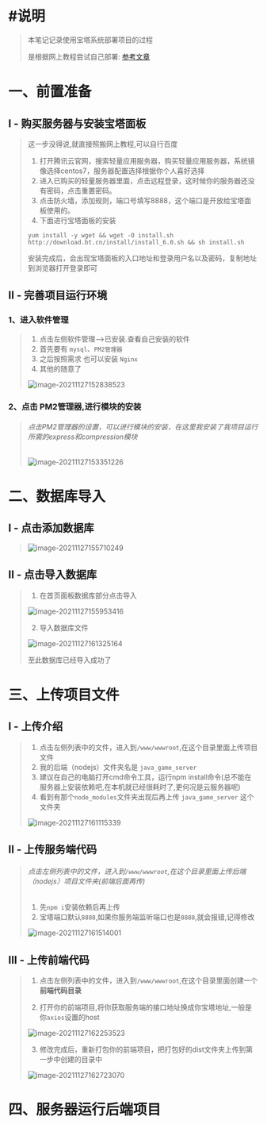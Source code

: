 # #说明

>本笔记记录使用宝塔系统部署项目的过程
>
>是根据网上教程尝试自己部署: [参考文章](https://blog.csdn.net/qq_23347131/article/details/109952657)

# 一、前置准备

## Ⅰ - 购买服务器与安装宝塔面板

>这一步没得说,就直接照搬网上教程,可以自行百度
>
>1. 打开腾讯云官网，搜索轻量应用服务器，购买轻量应用服务器，系统镜像选择centos7，服务器配置选择根据你个人喜好选择
>2. 进入已购买的轻量服务器里面，点击远程登录，这时候你的服务器还没有密码，点击重置密码。
>3. 点击防火墙，添加规则，端口号填写8888，这个端口是开放给宝塔面板使用的。
>4. 下面进行宝塔面板的安装
>
>```
>yum install -y wget && wget -O install.sh http://download.bt.cn/install/install_6.0.sh && sh install.sh
>```
>
>安装完成后，会出现宝塔面板的入口地址和登录用户名以及密码，复制地址到浏览器打开登录即可

## Ⅱ - 完善项目运行环境

### 1、进入软件管理

>1. 点击左侧软件管理-->已安装.查看自己安装的软件
>2. 首先要有 `mysql`、`PM2管理器`
>3. 之后按照需求 也可以安装 `Nginx`
>4. 其他的随意了
>
>![image-20211127152838523](README的图片/image-20211127152838523.png)

### 2、点击 PM2管理器,进行模块的安装

>###### 点击PM2管理器的设置，可以进行模块的安装，在这里我安装了我项目运行所需的express和compression模块
>
>![image-20211127153351226](README的图片/image-20211127153351226.png)

# 二、数据库导入

## Ⅰ - 点击添加数据库

>![image-20211127155710249](README的图片/image-20211127155710249.png) 
>
>

## Ⅱ - 点击导入数据库

>1. 在首页面板数据库部分点击导入
>
>![image-20211127155953416](README的图片/image-20211127155953416.png)
>
>2. 导入数据库文件
>
>![image-20211127161325164](README的图片/image-20211127161325164.png)
>
>至此数据库已经导入成功了

# 三、上传项目文件

## Ⅰ - 上传介绍

>1. 点击左侧列表中的文件，进入到`/www/wwwroot`,在这个目录里面上传项目文件
>2. 我的后端（nodejs）文件夹名是 `java_game_server`
>3. 建议在自己的电脑打开cmd命令工具，运行npm install命令(总不能在服务器上安装依赖吧,在本机就已经很耗时了,更何况是云服务器呢)
>4. 看到有那个`node_modules`文件夹出现后再上传 `java_game_server` 这个文件夹
>
>![image-20211127161115339](README的图片/image-20211127161115339.png)

## Ⅱ - 上传服务端代码

>###### 点击左侧列表中的文件，进入到`/www/wwwroot`,在这个目录里面上传后端（nodejs）项目文件夹(前端后面再传)
>
>1. 先`npm i`安装依赖后再上传
>2. 宝塔端口默认`8888`,如果你服务端监听端口也是`8888`,就会报错,记得修改
>
>![image-20211127161514001](README的图片/image-20211127161514001.png)

## Ⅲ - 上传前端代码

>1. 点击左侧列表中的文件，进入到`/www/wwwroot`,在这个目录里面创建一个 **前端代码目录**
>
>2. 打开你的前端项目,将你获取服务端的接口地址换成你宝塔地址,一般是你`axios`设置的host
>
>   ![image-20211127162253523](../../../image-20211127162253523.png)
>
>3. 修改完成后，重新打包你的前端项目，把打包好的dist文件夹上传到第一步中创建的目录中
>
>   ![image-20211127162723070](README的图片/image-20211127162723070.png) 

# 四、服务器运行后端项目


